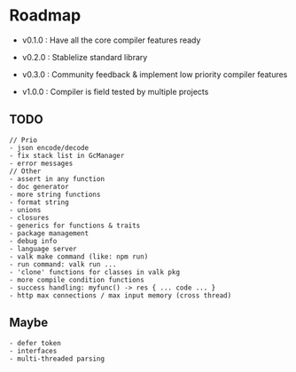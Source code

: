 
# Roadmap

- v0.1.0 : Have all the core compiler features ready

- v0.2.0 : Stablelize standard library

- v0.3.0 : Community feedback & implement low priority compiler features

- v1.0.0 : Compiler is field tested by multiple projects

## TODO

```
// Prio
- json encode/decode
- fix stack list in GcManager
- error messages
// Other
- assert in any function
- doc generator
- more string functions
- format string
- unions
- closures
- generics for functions & traits
- package management
- debug info
- language server
- valk make command (like: npm run)
- run command: valk run ...
- 'clone' functions for classes in valk pkg
- more compile condition functions
- success handling: myfunc() -> res { ... code ... }
- http max connections / max input memory (cross thread)
```

## Maybe

```
- defer token
- interfaces
- multi-threaded parsing
```